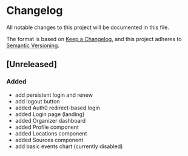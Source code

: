 # Changelog
All notable changes to this project will be documented in this file.

The format is based on [Keep a Changelog](https://keepachangelog.com/en/1.0.0/),
and this project adheres to [Semantic Versioning](https://semver.org/spec/v2.0.0.html).

## [Unreleased]

### Added
- add persistent login and renew
- add logout button
- added Auth0 redirect-based login
- added Login page (landing)
- added Organizer dashboard
- added Profile component
- added Locations component
- added Sources component
- add basic events chart (currently disabled)
